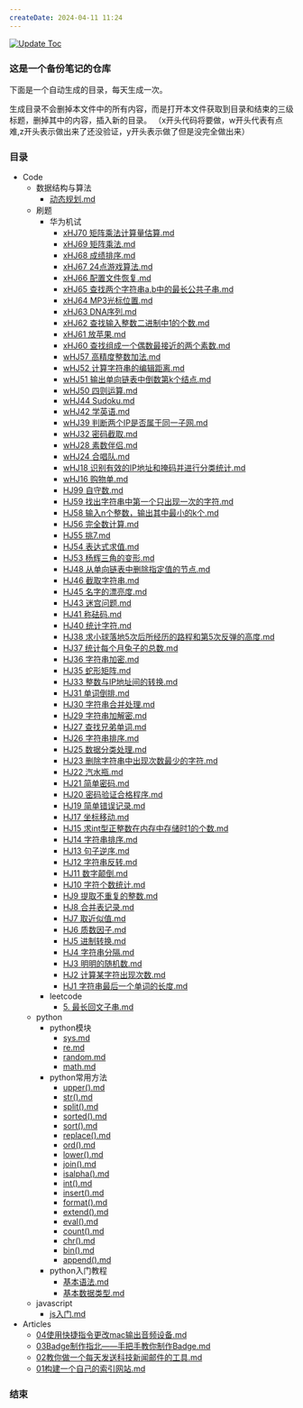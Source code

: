 ```yaml
---
createDate: 2024-04-11 11:24
---
```


[![Update Toc](https://github.com/nowscott/NowStrideUp/actions/workflows/toc.yml/badge.svg)](https://github.com/nowscott/NowStrideUp/actions/workflows/toc.yml)

### 这是一个备份笔记的仓库

下面是一个自动生成的目录，每天生成一次。

生成目录不会删掉本文件中的所有内容，而是打开本文件获取到目录和结束的三级标题，删掉其中的内容，插入新的目录。
（x开头代码将要做，w开头代表有点难,z开头表示做出来了还没验证，y开头表示做了但是没完全做出来）

### 目录

- Code
  - 数据结构与算法
    - [动态规划.md](Code%5C%E6%95%B0%E6%8D%AE%E7%BB%93%E6%9E%84%E4%B8%8E%E7%AE%97%E6%B3%95%5C%E5%8A%A8%E6%80%81%E8%A7%84%E5%88%92.md)
  - 刷题
    - 华为机试
      - [xHJ70 矩阵乘法计算量估算.md](Code%5C%E5%88%B7%E9%A2%98%5C%E5%8D%8E%E4%B8%BA%E6%9C%BA%E8%AF%95%5CxHJ70%20%E7%9F%A9%E9%98%B5%E4%B9%98%E6%B3%95%E8%AE%A1%E7%AE%97%E9%87%8F%E4%BC%B0%E7%AE%97.md)
      - [xHJ69 矩阵乘法.md](Code%5C%E5%88%B7%E9%A2%98%5C%E5%8D%8E%E4%B8%BA%E6%9C%BA%E8%AF%95%5CxHJ69%20%E7%9F%A9%E9%98%B5%E4%B9%98%E6%B3%95.md)
      - [xHJ68 成绩排序.md](Code%5C%E5%88%B7%E9%A2%98%5C%E5%8D%8E%E4%B8%BA%E6%9C%BA%E8%AF%95%5CxHJ68%20%E6%88%90%E7%BB%A9%E6%8E%92%E5%BA%8F.md)
      - [xHJ67 24点游戏算法.md](Code%5C%E5%88%B7%E9%A2%98%5C%E5%8D%8E%E4%B8%BA%E6%9C%BA%E8%AF%95%5CxHJ67%2024%E7%82%B9%E6%B8%B8%E6%88%8F%E7%AE%97%E6%B3%95.md)
      - [xHJ66 配置文件恢复.md](Code%5C%E5%88%B7%E9%A2%98%5C%E5%8D%8E%E4%B8%BA%E6%9C%BA%E8%AF%95%5CxHJ66%20%E9%85%8D%E7%BD%AE%E6%96%87%E4%BB%B6%E6%81%A2%E5%A4%8D.md)
      - [xHJ65 查找两个字符串a,b中的最长公共子串.md](Code%5C%E5%88%B7%E9%A2%98%5C%E5%8D%8E%E4%B8%BA%E6%9C%BA%E8%AF%95%5CxHJ65%20%E6%9F%A5%E6%89%BE%E4%B8%A4%E4%B8%AA%E5%AD%97%E7%AC%A6%E4%B8%B2a%2Cb%E4%B8%AD%E7%9A%84%E6%9C%80%E9%95%BF%E5%85%AC%E5%85%B1%E5%AD%90%E4%B8%B2.md)
      - [xHJ64 MP3光标位置.md](Code%5C%E5%88%B7%E9%A2%98%5C%E5%8D%8E%E4%B8%BA%E6%9C%BA%E8%AF%95%5CxHJ64%20MP3%E5%85%89%E6%A0%87%E4%BD%8D%E7%BD%AE.md)
      - [xHJ63 DNA序列.md](Code%5C%E5%88%B7%E9%A2%98%5C%E5%8D%8E%E4%B8%BA%E6%9C%BA%E8%AF%95%5CxHJ63%20DNA%E5%BA%8F%E5%88%97.md)
      - [xHJ62 查找输入整数二进制中1的个数.md](Code%5C%E5%88%B7%E9%A2%98%5C%E5%8D%8E%E4%B8%BA%E6%9C%BA%E8%AF%95%5CxHJ62%20%E6%9F%A5%E6%89%BE%E8%BE%93%E5%85%A5%E6%95%B4%E6%95%B0%E4%BA%8C%E8%BF%9B%E5%88%B6%E4%B8%AD1%E7%9A%84%E4%B8%AA%E6%95%B0.md)
      - [xHJ61 放苹果.md](Code%5C%E5%88%B7%E9%A2%98%5C%E5%8D%8E%E4%B8%BA%E6%9C%BA%E8%AF%95%5CxHJ61%20%E6%94%BE%E8%8B%B9%E6%9E%9C.md)
      - [xHJ60 查找组成一个偶数最接近的两个素数.md](Code%5C%E5%88%B7%E9%A2%98%5C%E5%8D%8E%E4%B8%BA%E6%9C%BA%E8%AF%95%5CxHJ60%20%E6%9F%A5%E6%89%BE%E7%BB%84%E6%88%90%E4%B8%80%E4%B8%AA%E5%81%B6%E6%95%B0%E6%9C%80%E6%8E%A5%E8%BF%91%E7%9A%84%E4%B8%A4%E4%B8%AA%E7%B4%A0%E6%95%B0.md)
      - [wHJ57 高精度整数加法.md](Code%5C%E5%88%B7%E9%A2%98%5C%E5%8D%8E%E4%B8%BA%E6%9C%BA%E8%AF%95%5CwHJ57%20%E9%AB%98%E7%B2%BE%E5%BA%A6%E6%95%B4%E6%95%B0%E5%8A%A0%E6%B3%95.md)
      - [wHJ52 计算字符串的编辑距离.md](Code%5C%E5%88%B7%E9%A2%98%5C%E5%8D%8E%E4%B8%BA%E6%9C%BA%E8%AF%95%5CwHJ52%20%E8%AE%A1%E7%AE%97%E5%AD%97%E7%AC%A6%E4%B8%B2%E7%9A%84%E7%BC%96%E8%BE%91%E8%B7%9D%E7%A6%BB.md)
      - [wHJ51 输出单向链表中倒数第k个结点.md](Code%5C%E5%88%B7%E9%A2%98%5C%E5%8D%8E%E4%B8%BA%E6%9C%BA%E8%AF%95%5CwHJ51%20%E8%BE%93%E5%87%BA%E5%8D%95%E5%90%91%E9%93%BE%E8%A1%A8%E4%B8%AD%E5%80%92%E6%95%B0%E7%AC%ACk%E4%B8%AA%E7%BB%93%E7%82%B9.md)
      - [wHJ50 四则运算.md](Code%5C%E5%88%B7%E9%A2%98%5C%E5%8D%8E%E4%B8%BA%E6%9C%BA%E8%AF%95%5CwHJ50%20%E5%9B%9B%E5%88%99%E8%BF%90%E7%AE%97.md)
      - [wHJ44 Sudoku.md](Code%5C%E5%88%B7%E9%A2%98%5C%E5%8D%8E%E4%B8%BA%E6%9C%BA%E8%AF%95%5CwHJ44%20Sudoku.md)
      - [wHJ42 学英语.md](Code%5C%E5%88%B7%E9%A2%98%5C%E5%8D%8E%E4%B8%BA%E6%9C%BA%E8%AF%95%5CwHJ42%20%E5%AD%A6%E8%8B%B1%E8%AF%AD.md)
      - [wHJ39 判断两个IP是否属于同一子网.md](Code%5C%E5%88%B7%E9%A2%98%5C%E5%8D%8E%E4%B8%BA%E6%9C%BA%E8%AF%95%5CwHJ39%20%E5%88%A4%E6%96%AD%E4%B8%A4%E4%B8%AAIP%E6%98%AF%E5%90%A6%E5%B1%9E%E4%BA%8E%E5%90%8C%E4%B8%80%E5%AD%90%E7%BD%91.md)
      - [wHJ32 密码截取.md](Code%5C%E5%88%B7%E9%A2%98%5C%E5%8D%8E%E4%B8%BA%E6%9C%BA%E8%AF%95%5CwHJ32%20%E5%AF%86%E7%A0%81%E6%88%AA%E5%8F%96.md)
      - [wHJ28 素数伴侣.md](Code%5C%E5%88%B7%E9%A2%98%5C%E5%8D%8E%E4%B8%BA%E6%9C%BA%E8%AF%95%5CwHJ28%20%E7%B4%A0%E6%95%B0%E4%BC%B4%E4%BE%A3.md)
      - [wHJ24 合唱队.md](Code%5C%E5%88%B7%E9%A2%98%5C%E5%8D%8E%E4%B8%BA%E6%9C%BA%E8%AF%95%5CwHJ24%20%E5%90%88%E5%94%B1%E9%98%9F.md)
      - [wHJ18 识别有效的IP地址和掩码并进行分类统计.md](Code%5C%E5%88%B7%E9%A2%98%5C%E5%8D%8E%E4%B8%BA%E6%9C%BA%E8%AF%95%5CwHJ18%20%E8%AF%86%E5%88%AB%E6%9C%89%E6%95%88%E7%9A%84IP%E5%9C%B0%E5%9D%80%E5%92%8C%E6%8E%A9%E7%A0%81%E5%B9%B6%E8%BF%9B%E8%A1%8C%E5%88%86%E7%B1%BB%E7%BB%9F%E8%AE%A1.md)
      - [wHJ16 购物单.md](Code%5C%E5%88%B7%E9%A2%98%5C%E5%8D%8E%E4%B8%BA%E6%9C%BA%E8%AF%95%5CwHJ16%20%E8%B4%AD%E7%89%A9%E5%8D%95.md)
      - [HJ99 自守数.md](Code%5C%E5%88%B7%E9%A2%98%5C%E5%8D%8E%E4%B8%BA%E6%9C%BA%E8%AF%95%5CHJ99%20%E8%87%AA%E5%AE%88%E6%95%B0.md)
      - [HJ59 找出字符串中第一个只出现一次的字符.md](Code%5C%E5%88%B7%E9%A2%98%5C%E5%8D%8E%E4%B8%BA%E6%9C%BA%E8%AF%95%5CHJ59%20%E6%89%BE%E5%87%BA%E5%AD%97%E7%AC%A6%E4%B8%B2%E4%B8%AD%E7%AC%AC%E4%B8%80%E4%B8%AA%E5%8F%AA%E5%87%BA%E7%8E%B0%E4%B8%80%E6%AC%A1%E7%9A%84%E5%AD%97%E7%AC%A6.md)
      - [HJ58 输入n个整数，输出其中最小的k个.md](Code%5C%E5%88%B7%E9%A2%98%5C%E5%8D%8E%E4%B8%BA%E6%9C%BA%E8%AF%95%5CHJ58%20%E8%BE%93%E5%85%A5n%E4%B8%AA%E6%95%B4%E6%95%B0%EF%BC%8C%E8%BE%93%E5%87%BA%E5%85%B6%E4%B8%AD%E6%9C%80%E5%B0%8F%E7%9A%84k%E4%B8%AA.md)
      - [HJ56 完全数计算.md](Code%5C%E5%88%B7%E9%A2%98%5C%E5%8D%8E%E4%B8%BA%E6%9C%BA%E8%AF%95%5CHJ56%20%E5%AE%8C%E5%85%A8%E6%95%B0%E8%AE%A1%E7%AE%97.md)
      - [HJ55 挑7.md](Code%5C%E5%88%B7%E9%A2%98%5C%E5%8D%8E%E4%B8%BA%E6%9C%BA%E8%AF%95%5CHJ55%20%E6%8C%917.md)
      - [HJ54 表达式求值.md](Code%5C%E5%88%B7%E9%A2%98%5C%E5%8D%8E%E4%B8%BA%E6%9C%BA%E8%AF%95%5CHJ54%20%E8%A1%A8%E8%BE%BE%E5%BC%8F%E6%B1%82%E5%80%BC.md)
      - [HJ53 杨辉三角的变形.md](Code%5C%E5%88%B7%E9%A2%98%5C%E5%8D%8E%E4%B8%BA%E6%9C%BA%E8%AF%95%5CHJ53%20%E6%9D%A8%E8%BE%89%E4%B8%89%E8%A7%92%E7%9A%84%E5%8F%98%E5%BD%A2.md)
      - [HJ48 从单向链表中删除指定值的节点.md](Code%5C%E5%88%B7%E9%A2%98%5C%E5%8D%8E%E4%B8%BA%E6%9C%BA%E8%AF%95%5CHJ48%20%E4%BB%8E%E5%8D%95%E5%90%91%E9%93%BE%E8%A1%A8%E4%B8%AD%E5%88%A0%E9%99%A4%E6%8C%87%E5%AE%9A%E5%80%BC%E7%9A%84%E8%8A%82%E7%82%B9.md)
      - [HJ46 截取字符串.md](Code%5C%E5%88%B7%E9%A2%98%5C%E5%8D%8E%E4%B8%BA%E6%9C%BA%E8%AF%95%5CHJ46%20%E6%88%AA%E5%8F%96%E5%AD%97%E7%AC%A6%E4%B8%B2.md)
      - [HJ45 名字的漂亮度.md](Code%5C%E5%88%B7%E9%A2%98%5C%E5%8D%8E%E4%B8%BA%E6%9C%BA%E8%AF%95%5CHJ45%20%E5%90%8D%E5%AD%97%E7%9A%84%E6%BC%82%E4%BA%AE%E5%BA%A6.md)
      - [HJ43 迷宫问题.md](Code%5C%E5%88%B7%E9%A2%98%5C%E5%8D%8E%E4%B8%BA%E6%9C%BA%E8%AF%95%5CHJ43%20%E8%BF%B7%E5%AE%AB%E9%97%AE%E9%A2%98.md)
      - [HJ41 称砝码.md](Code%5C%E5%88%B7%E9%A2%98%5C%E5%8D%8E%E4%B8%BA%E6%9C%BA%E8%AF%95%5CHJ41%20%E7%A7%B0%E7%A0%9D%E7%A0%81.md)
      - [HJ40 统计字符.md](Code%5C%E5%88%B7%E9%A2%98%5C%E5%8D%8E%E4%B8%BA%E6%9C%BA%E8%AF%95%5CHJ40%20%E7%BB%9F%E8%AE%A1%E5%AD%97%E7%AC%A6.md)
      - [HJ38 求小球落地5次后所经历的路程和第5次反弹的高度.md](Code%5C%E5%88%B7%E9%A2%98%5C%E5%8D%8E%E4%B8%BA%E6%9C%BA%E8%AF%95%5CHJ38%20%E6%B1%82%E5%B0%8F%E7%90%83%E8%90%BD%E5%9C%B05%E6%AC%A1%E5%90%8E%E6%89%80%E7%BB%8F%E5%8E%86%E7%9A%84%E8%B7%AF%E7%A8%8B%E5%92%8C%E7%AC%AC5%E6%AC%A1%E5%8F%8D%E5%BC%B9%E7%9A%84%E9%AB%98%E5%BA%A6.md)
      - [HJ37 统计每个月兔子的总数.md](Code%5C%E5%88%B7%E9%A2%98%5C%E5%8D%8E%E4%B8%BA%E6%9C%BA%E8%AF%95%5CHJ37%20%E7%BB%9F%E8%AE%A1%E6%AF%8F%E4%B8%AA%E6%9C%88%E5%85%94%E5%AD%90%E7%9A%84%E6%80%BB%E6%95%B0.md)
      - [HJ36 字符串加密.md](Code%5C%E5%88%B7%E9%A2%98%5C%E5%8D%8E%E4%B8%BA%E6%9C%BA%E8%AF%95%5CHJ36%20%E5%AD%97%E7%AC%A6%E4%B8%B2%E5%8A%A0%E5%AF%86.md)
      - [HJ35 蛇形矩阵.md](Code%5C%E5%88%B7%E9%A2%98%5C%E5%8D%8E%E4%B8%BA%E6%9C%BA%E8%AF%95%5CHJ35%20%E8%9B%87%E5%BD%A2%E7%9F%A9%E9%98%B5.md)
      - [HJ33 整数与IP地址间的转换.md](Code%5C%E5%88%B7%E9%A2%98%5C%E5%8D%8E%E4%B8%BA%E6%9C%BA%E8%AF%95%5CHJ33%20%E6%95%B4%E6%95%B0%E4%B8%8EIP%E5%9C%B0%E5%9D%80%E9%97%B4%E7%9A%84%E8%BD%AC%E6%8D%A2.md)
      - [HJ31 单词倒排.md](Code%5C%E5%88%B7%E9%A2%98%5C%E5%8D%8E%E4%B8%BA%E6%9C%BA%E8%AF%95%5CHJ31%20%E5%8D%95%E8%AF%8D%E5%80%92%E6%8E%92.md)
      - [HJ30 字符串合并处理.md](Code%5C%E5%88%B7%E9%A2%98%5C%E5%8D%8E%E4%B8%BA%E6%9C%BA%E8%AF%95%5CHJ30%20%E5%AD%97%E7%AC%A6%E4%B8%B2%E5%90%88%E5%B9%B6%E5%A4%84%E7%90%86.md)
      - [HJ29 字符串加解密.md](Code%5C%E5%88%B7%E9%A2%98%5C%E5%8D%8E%E4%B8%BA%E6%9C%BA%E8%AF%95%5CHJ29%20%E5%AD%97%E7%AC%A6%E4%B8%B2%E5%8A%A0%E8%A7%A3%E5%AF%86.md)
      - [HJ27 查找兄弟单词.md](Code%5C%E5%88%B7%E9%A2%98%5C%E5%8D%8E%E4%B8%BA%E6%9C%BA%E8%AF%95%5CHJ27%20%E6%9F%A5%E6%89%BE%E5%85%84%E5%BC%9F%E5%8D%95%E8%AF%8D.md)
      - [HJ26 字符串排序.md](Code%5C%E5%88%B7%E9%A2%98%5C%E5%8D%8E%E4%B8%BA%E6%9C%BA%E8%AF%95%5CHJ26%20%E5%AD%97%E7%AC%A6%E4%B8%B2%E6%8E%92%E5%BA%8F.md)
      - [HJ25 数据分类处理.md](Code%5C%E5%88%B7%E9%A2%98%5C%E5%8D%8E%E4%B8%BA%E6%9C%BA%E8%AF%95%5CHJ25%20%E6%95%B0%E6%8D%AE%E5%88%86%E7%B1%BB%E5%A4%84%E7%90%86.md)
      - [HJ23 删除字符串中出现次数最少的字符.md](Code%5C%E5%88%B7%E9%A2%98%5C%E5%8D%8E%E4%B8%BA%E6%9C%BA%E8%AF%95%5CHJ23%20%E5%88%A0%E9%99%A4%E5%AD%97%E7%AC%A6%E4%B8%B2%E4%B8%AD%E5%87%BA%E7%8E%B0%E6%AC%A1%E6%95%B0%E6%9C%80%E5%B0%91%E7%9A%84%E5%AD%97%E7%AC%A6.md)
      - [HJ22 汽水瓶.md](Code%5C%E5%88%B7%E9%A2%98%5C%E5%8D%8E%E4%B8%BA%E6%9C%BA%E8%AF%95%5CHJ22%20%E6%B1%BD%E6%B0%B4%E7%93%B6.md)
      - [HJ21 简单密码.md](Code%5C%E5%88%B7%E9%A2%98%5C%E5%8D%8E%E4%B8%BA%E6%9C%BA%E8%AF%95%5CHJ21%20%E7%AE%80%E5%8D%95%E5%AF%86%E7%A0%81.md)
      - [HJ20 密码验证合格程序.md](Code%5C%E5%88%B7%E9%A2%98%5C%E5%8D%8E%E4%B8%BA%E6%9C%BA%E8%AF%95%5CHJ20%20%E5%AF%86%E7%A0%81%E9%AA%8C%E8%AF%81%E5%90%88%E6%A0%BC%E7%A8%8B%E5%BA%8F.md)
      - [HJ19 简单错误记录.md](Code%5C%E5%88%B7%E9%A2%98%5C%E5%8D%8E%E4%B8%BA%E6%9C%BA%E8%AF%95%5CHJ19%20%E7%AE%80%E5%8D%95%E9%94%99%E8%AF%AF%E8%AE%B0%E5%BD%95.md)
      - [HJ17 坐标移动.md](Code%5C%E5%88%B7%E9%A2%98%5C%E5%8D%8E%E4%B8%BA%E6%9C%BA%E8%AF%95%5CHJ17%20%E5%9D%90%E6%A0%87%E7%A7%BB%E5%8A%A8.md)
      - [HJ15 求int型正整数在内存中存储时1的个数.md](Code%5C%E5%88%B7%E9%A2%98%5C%E5%8D%8E%E4%B8%BA%E6%9C%BA%E8%AF%95%5CHJ15%20%E6%B1%82int%E5%9E%8B%E6%AD%A3%E6%95%B4%E6%95%B0%E5%9C%A8%E5%86%85%E5%AD%98%E4%B8%AD%E5%AD%98%E5%82%A8%E6%97%B61%E7%9A%84%E4%B8%AA%E6%95%B0.md)
      - [HJ14 字符串排序.md](Code%5C%E5%88%B7%E9%A2%98%5C%E5%8D%8E%E4%B8%BA%E6%9C%BA%E8%AF%95%5CHJ14%20%E5%AD%97%E7%AC%A6%E4%B8%B2%E6%8E%92%E5%BA%8F.md)
      - [HJ13 句子逆序.md](Code%5C%E5%88%B7%E9%A2%98%5C%E5%8D%8E%E4%B8%BA%E6%9C%BA%E8%AF%95%5CHJ13%20%E5%8F%A5%E5%AD%90%E9%80%86%E5%BA%8F.md)
      - [HJ12 字符串反转.md](Code%5C%E5%88%B7%E9%A2%98%5C%E5%8D%8E%E4%B8%BA%E6%9C%BA%E8%AF%95%5CHJ12%20%E5%AD%97%E7%AC%A6%E4%B8%B2%E5%8F%8D%E8%BD%AC.md)
      - [HJ11 数字颠倒.md](Code%5C%E5%88%B7%E9%A2%98%5C%E5%8D%8E%E4%B8%BA%E6%9C%BA%E8%AF%95%5CHJ11%20%E6%95%B0%E5%AD%97%E9%A2%A0%E5%80%92.md)
      - [HJ10 字符个数统计.md](Code%5C%E5%88%B7%E9%A2%98%5C%E5%8D%8E%E4%B8%BA%E6%9C%BA%E8%AF%95%5CHJ10%20%E5%AD%97%E7%AC%A6%E4%B8%AA%E6%95%B0%E7%BB%9F%E8%AE%A1.md)
      - [HJ9 提取不重复的整数.md](Code%5C%E5%88%B7%E9%A2%98%5C%E5%8D%8E%E4%B8%BA%E6%9C%BA%E8%AF%95%5CHJ9%20%E6%8F%90%E5%8F%96%E4%B8%8D%E9%87%8D%E5%A4%8D%E7%9A%84%E6%95%B4%E6%95%B0.md)
      - [HJ8 合并表记录.md](Code%5C%E5%88%B7%E9%A2%98%5C%E5%8D%8E%E4%B8%BA%E6%9C%BA%E8%AF%95%5CHJ8%20%E5%90%88%E5%B9%B6%E8%A1%A8%E8%AE%B0%E5%BD%95.md)
      - [HJ7 取近似值.md](Code%5C%E5%88%B7%E9%A2%98%5C%E5%8D%8E%E4%B8%BA%E6%9C%BA%E8%AF%95%5CHJ7%20%E5%8F%96%E8%BF%91%E4%BC%BC%E5%80%BC.md)
      - [HJ6 质数因子.md](Code%5C%E5%88%B7%E9%A2%98%5C%E5%8D%8E%E4%B8%BA%E6%9C%BA%E8%AF%95%5CHJ6%20%E8%B4%A8%E6%95%B0%E5%9B%A0%E5%AD%90.md)
      - [HJ5 进制转换.md](Code%5C%E5%88%B7%E9%A2%98%5C%E5%8D%8E%E4%B8%BA%E6%9C%BA%E8%AF%95%5CHJ5%20%E8%BF%9B%E5%88%B6%E8%BD%AC%E6%8D%A2.md)
      - [HJ4 字符串分隔.md](Code%5C%E5%88%B7%E9%A2%98%5C%E5%8D%8E%E4%B8%BA%E6%9C%BA%E8%AF%95%5CHJ4%20%E5%AD%97%E7%AC%A6%E4%B8%B2%E5%88%86%E9%9A%94.md)
      - [HJ3 明明的随机数.md](Code%5C%E5%88%B7%E9%A2%98%5C%E5%8D%8E%E4%B8%BA%E6%9C%BA%E8%AF%95%5CHJ3%20%E6%98%8E%E6%98%8E%E7%9A%84%E9%9A%8F%E6%9C%BA%E6%95%B0.md)
      - [HJ2 计算某字符出现次数.md](Code%5C%E5%88%B7%E9%A2%98%5C%E5%8D%8E%E4%B8%BA%E6%9C%BA%E8%AF%95%5CHJ2%20%E8%AE%A1%E7%AE%97%E6%9F%90%E5%AD%97%E7%AC%A6%E5%87%BA%E7%8E%B0%E6%AC%A1%E6%95%B0.md)
      - [HJ1 字符串最后一个单词的长度.md](Code%5C%E5%88%B7%E9%A2%98%5C%E5%8D%8E%E4%B8%BA%E6%9C%BA%E8%AF%95%5CHJ1%20%E5%AD%97%E7%AC%A6%E4%B8%B2%E6%9C%80%E5%90%8E%E4%B8%80%E4%B8%AA%E5%8D%95%E8%AF%8D%E7%9A%84%E9%95%BF%E5%BA%A6.md)
    - leetcode
      - [5. 最长回文子串.md](Code%5C%E5%88%B7%E9%A2%98%5Cleetcode%5C5.%20%E6%9C%80%E9%95%BF%E5%9B%9E%E6%96%87%E5%AD%90%E4%B8%B2.md)
  - python
    - python模块
      - [sys.md](Code%5Cpython%5Cpython%E6%A8%A1%E5%9D%97%5Csys.md)
      - [re.md](Code%5Cpython%5Cpython%E6%A8%A1%E5%9D%97%5Cre.md)
      - [random.md](Code%5Cpython%5Cpython%E6%A8%A1%E5%9D%97%5Crandom.md)
      - [math.md](Code%5Cpython%5Cpython%E6%A8%A1%E5%9D%97%5Cmath.md)
    - python常用方法
      - [upper().md](Code%5Cpython%5Cpython%E5%B8%B8%E7%94%A8%E6%96%B9%E6%B3%95%5Cupper%28%29.md)
      - [str().md](Code%5Cpython%5Cpython%E5%B8%B8%E7%94%A8%E6%96%B9%E6%B3%95%5Cstr%28%29.md)
      - [split().md](Code%5Cpython%5Cpython%E5%B8%B8%E7%94%A8%E6%96%B9%E6%B3%95%5Csplit%28%29.md)
      - [sorted().md](Code%5Cpython%5Cpython%E5%B8%B8%E7%94%A8%E6%96%B9%E6%B3%95%5Csorted%28%29.md)
      - [sort().md](Code%5Cpython%5Cpython%E5%B8%B8%E7%94%A8%E6%96%B9%E6%B3%95%5Csort%28%29.md)
      - [replace().md](Code%5Cpython%5Cpython%E5%B8%B8%E7%94%A8%E6%96%B9%E6%B3%95%5Creplace%28%29.md)
      - [ord().md](Code%5Cpython%5Cpython%E5%B8%B8%E7%94%A8%E6%96%B9%E6%B3%95%5Cord%28%29.md)
      - [lower().md](Code%5Cpython%5Cpython%E5%B8%B8%E7%94%A8%E6%96%B9%E6%B3%95%5Clower%28%29.md)
      - [join().md](Code%5Cpython%5Cpython%E5%B8%B8%E7%94%A8%E6%96%B9%E6%B3%95%5Cjoin%28%29.md)
      - [isalpha().md](Code%5Cpython%5Cpython%E5%B8%B8%E7%94%A8%E6%96%B9%E6%B3%95%5Cisalpha%28%29.md)
      - [int().md](Code%5Cpython%5Cpython%E5%B8%B8%E7%94%A8%E6%96%B9%E6%B3%95%5Cint%28%29.md)
      - [insert().md](Code%5Cpython%5Cpython%E5%B8%B8%E7%94%A8%E6%96%B9%E6%B3%95%5Cinsert%28%29.md)
      - [format().md](Code%5Cpython%5Cpython%E5%B8%B8%E7%94%A8%E6%96%B9%E6%B3%95%5Cformat%28%29.md)
      - [extend().md](Code%5Cpython%5Cpython%E5%B8%B8%E7%94%A8%E6%96%B9%E6%B3%95%5Cextend%28%29.md)
      - [eval().md](Code%5Cpython%5Cpython%E5%B8%B8%E7%94%A8%E6%96%B9%E6%B3%95%5Ceval%28%29.md)
      - [count().md](Code%5Cpython%5Cpython%E5%B8%B8%E7%94%A8%E6%96%B9%E6%B3%95%5Ccount%28%29.md)
      - [chr().md](Code%5Cpython%5Cpython%E5%B8%B8%E7%94%A8%E6%96%B9%E6%B3%95%5Cchr%28%29.md)
      - [bin().md](Code%5Cpython%5Cpython%E5%B8%B8%E7%94%A8%E6%96%B9%E6%B3%95%5Cbin%28%29.md)
      - [append().md](Code%5Cpython%5Cpython%E5%B8%B8%E7%94%A8%E6%96%B9%E6%B3%95%5Cappend%28%29.md)
    - python入门教程
      - [基本语法.md](Code%5Cpython%5Cpython%E5%85%A5%E9%97%A8%E6%95%99%E7%A8%8B%5C%E5%9F%BA%E6%9C%AC%E8%AF%AD%E6%B3%95.md)
      - [基本数据类型.md](Code%5Cpython%5Cpython%E5%85%A5%E9%97%A8%E6%95%99%E7%A8%8B%5C%E5%9F%BA%E6%9C%AC%E6%95%B0%E6%8D%AE%E7%B1%BB%E5%9E%8B.md)
  - javascript
    - [js入门.md](Code%5Cjavascript%5Cjs%E5%85%A5%E9%97%A8.md)
- Articles
  - [04使用快捷指令更改mac输出音频设备.md](Articles%5C04%E4%BD%BF%E7%94%A8%E5%BF%AB%E6%8D%B7%E6%8C%87%E4%BB%A4%E6%9B%B4%E6%94%B9mac%E8%BE%93%E5%87%BA%E9%9F%B3%E9%A2%91%E8%AE%BE%E5%A4%87.md)
  - [03Badge制作指北——手把手教你制作Badge.md](Articles%5C03Badge%E5%88%B6%E4%BD%9C%E6%8C%87%E5%8C%97%E2%80%94%E2%80%94%E6%89%8B%E6%8A%8A%E6%89%8B%E6%95%99%E4%BD%A0%E5%88%B6%E4%BD%9CBadge.md)
  - [02教你做一个每天发送科技新闻邮件的工具.md](Articles%5C02%E6%95%99%E4%BD%A0%E5%81%9A%E4%B8%80%E4%B8%AA%E6%AF%8F%E5%A4%A9%E5%8F%91%E9%80%81%E7%A7%91%E6%8A%80%E6%96%B0%E9%97%BB%E9%82%AE%E4%BB%B6%E7%9A%84%E5%B7%A5%E5%85%B7.md)
  - [01构建一个自己的索引网站.md](Articles%5C01%E6%9E%84%E5%BB%BA%E4%B8%80%E4%B8%AA%E8%87%AA%E5%B7%B1%E7%9A%84%E7%B4%A2%E5%BC%95%E7%BD%91%E7%AB%99.md)
### 结束
